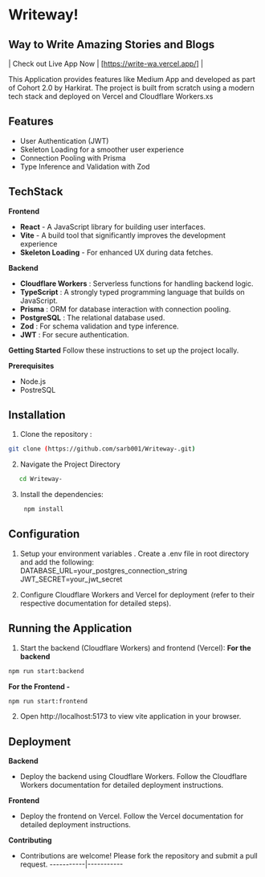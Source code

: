 # Writeway!
## Way to Write Amazing  Stories and Blogs 


| Check out Live App Now | [https://write-wa.vercel.app/] |



This Application provides features like  Medium App and  developed as part of Cohort 2.0 by Harkirat. The project is built from scratch using a modern tech stack and deployed on Vercel and Cloudflare Workers.xs

## Features 
- User Authentication (JWT)
- Skeleton Loading for a smoother user experience
- Connection Pooling with Prisma
- Type Inference and Validation with Zod

## TechStack

**Frontend**

- **React** -  A JavaScript library for building user interfaces.
- **Vite** -  A build tool that significantly improves the development experience 
- **Skeleton Loading** - For enhanced UX during data fetches.

**Backend**

- **Cloudflare Workers** : Serverless functions for handling backend logic.
- **TypeScript** : A strongly typed programming language that builds on JavaScript.
- **Prisma** : ORM for database interaction with connection pooling.
- **PostgreSQL** : The relational database used.
- **Zod**  : For schema validation and type inference.
- **JWT**  : For secure authentication.

**Getting Started**
Follow these instructions to set up the project locally.

**Prerequisites**
- Node.js
- PostreSQL 


## Installation
 1) Clone the  repository :
   ```sh
  git clone (https://github.com/sarb001/Writeway-.git)
  ```

 2) Navigate the Project Directory 
 ```sh
    cd Writeway-
 ```

3) Install the dependencies:
    ```sh
     npm install 
    ```
  
## Configuration 
1) Setup your environment variables . Create a .env file in root directory and add the following:
DATABASE_URL=your_postgres_connection_string
JWT_SECRET=your_jwt_secret

2) Configure Cloudflare Workers and Vercel for deployment (refer to their respective documentation for detailed steps).

## Running the Application 
1) Start the backend (Cloudflare Workers) and frontend (Vercel):
 **For the backend** 
 ```sh
 npm run start:backend
```
  **For the Frontend -** 
   ```sh
 npm run start:frontend
```
 
 2) Open http://localhost:5173 to view  vite application in your browser.

## Deployment 

**Backend**
 - Deploy the backend using Cloudflare Workers. Follow the Cloudflare Workers documentation for detailed deployment instructions.

**Frontend**
 - Deploy the frontend on Vercel. Follow the Vercel documentation for detailed deployment instructions.

**Contributing**
 - Contributions are welcome! Please fork the repository and submit a pull request.
 -----------|-----------

